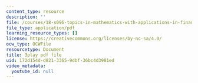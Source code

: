 ```yaml
---
content_type: resource
description: ''
file: /courses/18-s096-topics-in-mathematics-with-applications-in-finance-fall-2013/172d154dd82133659dbf36bc4d3981ed_wvXDB9dMdEo.pdf
file_type: application/pdf
learning_resource_types: []
license: https://creativecommons.org/licenses/by-nc-sa/4.0/
ocw_type: OCWFile
resourcetype: Document
title: 3play pdf file
uid: 172d154d-d821-3365-9dbf-36bc4d3981ed
video_metadata:
  youtube_id: null
---
```

